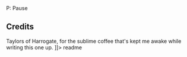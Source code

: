 <snippet>
  <content><![CDATA[
# ${1:Tetronimoes}
A small, single play-through, implementation of Tetronimoes in Java using Swing.
## How to play
Tried to keep this nice and simple (and a little old school)...
A: Move Left
D: Move Right
W: Turn clockwise
S: Speed Drop

P: Pause

## Credits
Taylors of Harrogate, for the sublime coffee that's kept me awake while writing this one up.
]]></content>
  <tabTrigger>readme</tabTrigger>
</snippet>